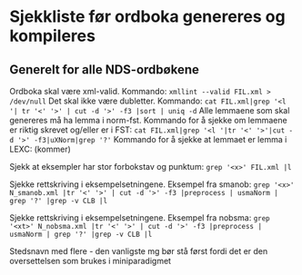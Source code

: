 # Sjekkliste før ordboka genereres og kompileres

## Generelt for alle NDS-ordbøkene
Ordboka skal være xml-valid. Kommando: ```xmllint --valid FIL.xml > /dev/null```
Det skal ikke være dubletter. Kommando: ```cat FIL.xml|grep '<l '| tr '<' '>' | cut -d '>' -f3 |sort | uniq -d```
Alle lemmaene som skal genereres må ha lemma i norm-fst. Kommando for å sjekke om lemmaene er riktig skrevet og/eller er i FST: ```cat FIL.xml|grep '<l '|tr '<' '>'|cut -d '>' -f3|uXNorm|grep '?'```
Kommando for å sjekke at lemmaet er lemma i LEXC: (kommer)

Sjekk at eksempler har stor forbokstav og punktum: ```grep '<x>' FIL.xml |l ``` 

Sjekke rettskriving i eksempelsetningene. 
Eksempel fra smanob: ```grep '<x>' N_smanob.xml |tr '<' '>' | cut -d '>' -f3 |preprocess | usmaNorm | grep '?' |grep -v CLB |l```

 
Sjekke rettskriving i eksempelsetningene. Eksempel fra nobsma: ```grep '<xt>' N_nobsma.xml |tr '<' '>' | cut -d '>' -f3 |preprocess | usmaNorm | grep '?' |grep -v CLB |l```

Stedsnavn med flere <mg> - den vanligste mg bør stå først fordi det er den oversettelsen som brukes i miniparadigmet 
